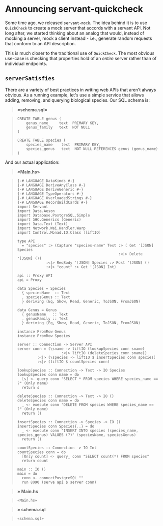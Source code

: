 
# Announcing servant-quickcheck

Some time ago, we released `servant-mock`. The idea behind it is to use
`QuickCheck` to create a mock server that accords with a servant API. Not long
after, we started thinking about an analog that would, instead of mocking a
server, mock a client instead - i.e., generate random requests that conform to
an API description.

This is much closer to the traditional use of `QuickCheck`. The most obvious
use-case is checking that properties hold of an *entire* server rather than of
individual endpoints.

## `serverSatisfies`

There are a variety of best practices in writing web APIs that aren't always
obvious. As a running example, let's use a simple service that allows adding,
removing, and querying biological species. Our SQL schema is:


> **«schema.sql»**

>     
>     CREATE TABLE genus (
>         genus_name     text  PRIMARY KEY,
>         genus_family   text  NOT NULL
>     )
>     
>     CREATE TABLE species (
>         species_name    text  PRIMARY KEY,
>         species_genus   text  NOT NULL REFERENCES genus (genus_name)
>     )


And our actual application:


> **«Main.hs»**

>     {-# LANGUAGE DataKinds #-}
>     {-# LANGUAGE DeriveAnyClass #-}
>     {-# LANGUAGE DeriveGeneric #-}
>     {-# LANGUAGE TypeOperators #-}
>     {-# LANGUAGE OverloadedStrings #-}
>     {-# LANGUAGE RecordWildCards #-}
>     import Servant
>     import Data.Aeson
>     import Database.PostgreSQL.Simple
>     import GHC.Generics (Generic)
>     import Data.Text (Text)
>     import Network.Wai.Handler.Warp
>     import Control.Monad.IO.Class (liftIO)
>     
>     type API
>       = "species" :> (Capture "species-name" Text :> ( Get '[JSON] Species
>                                                   :<|> Delete '[JSON] ())
>                  :<|> ReqBody '[JSON] Species :> Post '[JSON] ()
>                  :<|> "count" :> Get '[JSON] Int)
>     
>     api :: Proxy API
>     api = Proxy
>     
>     data Species = Species
>       { speciesName  :: Text
>       , speciesGenus :: Text
>       } deriving (Eq, Show, Read, Generic, ToJSON, FromJSON)
>     
>     data Genus = Genus
>       { genusName   :: Text
>       , genusFamily :: Text
>       } deriving (Eq, Show, Read, Generic, ToJSON, FromJSON)
>     
>     instance FromRow Genus
>     instance FromRow Species
>     
>     server :: Connection -> Server API
>     server conn = (\sname -> liftIO (lookupSpecies conn sname)
>                         :<|> liftIO (deleteSpecies conn sname))
>              :<|> (\species -> liftIO $ insertSpecies conn species)
>              :<|> (liftIO $ countSpecies conn)
>     
>     lookupSpecies :: Connection -> Text -> IO Species
>     lookupSpecies conn name = do
>       [s] <- query conn "SELECT * FROM species WHERE species_name == ?" (Only name)
>       return s
>     
>     deleteSpecies :: Connection -> Text -> IO ()
>     deleteSpecies conn name = do
>       _ <- execute conn "DELETE FROM species WHERE species_name == ?" (Only name)
>       return ()
>     
>     insertSpecies :: Connection -> Species -> IO ()
>     insertSpecies conn Species{..} = do
>       _ <- execute conn "INSERT INTO species (species_name, species_genus) VALUES (?)" (speciesName, speciesGenus)
>       return ()
>     
>     countSpecies :: Connection -> IO Int
>     countSpecies conn = do
>       [Only count] <- query_ conn "SELECT count(*) FROM species"
>       return count
>     
>     main :: IO ()
>     main = do
>       conn <- connectPostgreSQL ""
>       run 8090 (serve api $ server conn)



> **» Main.hs**

>     «Main.hs»



> **» schema.sql**

>     «schema.sql»


